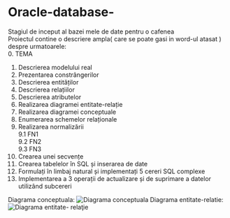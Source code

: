 # Oracle-database-
Stagiul de inceput al bazei mele de date pentru o cafenea<br>
Proiectul contine o descriere ampla( care se poate gasi in word-ul atasat ) despre urmatoarele:<br>
0.  	TEMA <br>
1.	Descrierea modelului real	<br>
2.	Prezentarea constrângerilor	<br>
3.	Descrierea entităților	<br>
4.	Descrierea relațiilor	<br>
5.	Descrierea atributelor	<br>
6.	Realizarea diagramei entitate-relație	<br>
7.	Realizarea diagramei conceptuale	<br>
8.	Enumerarea schemelor relaționale	<br>
9.	Realizarea normalizării	<br>
	9.1 	 FN1<br>
	9.2 	 FN2<br>
	9.3 	 FN3<br>
10.  Crearea unei secvențe	<br>
11.	Crearea tabelelor în SQL și inserarea de date	<br>
12. Formulați în limbaj natural și implementați 5 cereri SQL complexe	<br>
13. Implementarea a 3 operații de actualizare și de suprimare a datelor utilizând subcereri<br>

Diagrama conceptuala:
![Diagrama conceptuala](https://github.com/user-attachments/assets/611b8905-d18b-4386-80fd-e848bb83150f)
Diagrama entitate-relatie:
![Diagrama entitate- relaţie](https://github.com/user-attachments/assets/4e101090-4330-4560-aee6-e3dc364a3031)
